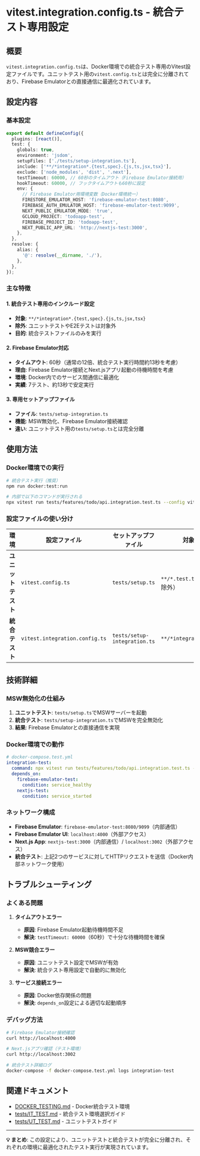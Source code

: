 # vitest.integration.config.ts - 統合テスト専用設定

## 概要

`vitest.integration.config.ts`は、Docker環境での統合テスト専用のVitest設定ファイルです。ユニットテスト用の`vitest.config.ts`とは完全に分離されており、Firebase Emulatorとの直接通信に最適化されています。

## 設定内容

### 基本設定

```typescript
export default defineConfig({
  plugins: [react()],
  test: {
    globals: true,
    environment: 'jsdom',
    setupFiles: ['./tests/setup-integration.ts'],
    include: ['**/*integration*.{test,spec}.{js,ts,jsx,tsx}'],
    exclude: ['node_modules', 'dist', '.next'],
    testTimeout: 60000, // 60秒のタイムアウト（Firebase Emulator接続用）
    hookTimeout: 60000, // フックタイムアウトも60秒に設定
    env: {
      // Firebase Emulator用環境変数（Docker環境統一）
      FIRESTORE_EMULATOR_HOST: 'firebase-emulator-test:8080',
      FIREBASE_AUTH_EMULATOR_HOST: 'firebase-emulator-test:9099',
      NEXT_PUBLIC_EMULATOR_MODE: 'true',
      GCLOUD_PROJECT: 'todoapp-test',
      FIREBASE_PROJECT_ID: 'todoapp-test',
      NEXT_PUBLIC_APP_URL: 'http://nextjs-test:3000',
    },
  },
  resolve: {
    alias: {
      '@': resolve(__dirname, './'),
    },
  },
});
```

### 主な特徴

#### 1. 統合テスト専用のインクルード設定
- **対象**: `**/*integration*.{test,spec}.{js,ts,jsx,tsx}`
- **除外**: ユニットテストやE2Eテストは対象外
- **目的**: 統合テストファイルのみを実行

#### 2. Firebase Emulator対応
- **タイムアウト**: 60秒（通常の12倍、統合テスト実行時間約13秒を考慮）
- **理由**: Firebase Emulator接続とNext.jsアプリ起動の待機時間を考慮
- **環境**: Docker内でのサービス間通信に最適化
- **実績**: 7テスト、約13秒で安定実行

#### 3. 専用セットアップファイル
- **ファイル**: `tests/setup-integration.ts`
- **機能**: MSW無効化、Firebase Emulator接続確認
- **違い**: ユニットテスト用の`tests/setup.ts`とは完全分離

## 使用方法

### Docker環境での実行

```bash
# 統合テスト実行（推奨）
npm run docker:test:run

# 内部で以下のコマンドが実行される
npx vitest run tests/features/todo/api.integration.test.ts --config vitest.integration.config.ts
```

### 設定ファイルの使い分け

| 環境 | 設定ファイル | セットアップファイル | 対象テスト |
|------|-------------|-------------------|-----------|
| **ユニットテスト** | `vitest.config.ts` | `tests/setup.ts` | `**/*.test.ts`（統合・E2E除外） |
| **統合テスト** | `vitest.integration.config.ts` | `tests/setup-integration.ts` | `**/*integration*.test.ts` |

## 技術詳細

### MSW無効化の仕組み

1. **ユニットテスト**: `tests/setup.ts`でMSWサーバーを起動
2. **統合テスト**: `tests/setup-integration.ts`でMSWを完全無効化
3. **結果**: Firebase Emulatorとの直接通信を実現

### Docker環境での動作

```yaml
# docker-compose.test.yml
integration-test:
  command: npx vitest run tests/features/todo/api.integration.test.ts --config vitest.integration.config.ts
  depends_on:
    firebase-emulator-test:
      condition: service_healthy
    nextjs-test:
      condition: service_started
```

### ネットワーク構成

- **Firebase Emulator**: `firebase-emulator-test:8080/9099`（内部通信）
- **Firebase Emulator UI**: `localhost:4000`（外部アクセス）
- **Next.js App**: `nextjs-test:3000`（内部通信）/ `localhost:3002`（外部アクセス）
- **統合テスト**: 上記2つのサービスに対してHTTPリクエストを送信（Docker内部ネットワーク使用）

## トラブルシューティング

### よくある問題

1. **タイムアウトエラー**
   - **原因**: Firebase Emulator起動待機時間不足
   - **解決**: `testTimeout: 60000`（60秒）で十分な待機時間を確保

2. **MSW競合エラー**
   - **原因**: ユニットテスト設定でMSWが有効
   - **解決**: 統合テスト専用設定で自動的に無効化

3. **サービス接続エラー**
   - **原因**: Docker依存関係の問題
   - **解決**: `depends_on`設定による適切な起動順序

### デバッグ方法

```bash
# Firebase Emulator接続確認
curl http://localhost:4000

# Next.jsアプリ確認（テスト環境）
curl http://localhost:3002

# 統合テスト詳細ログ
docker-compose -f docker-compose.test.yml logs integration-test
```

## 関連ドキュメント

- [DOCKER_TESTING.md](DOCKER_TESTING.md) - Docker統合テスト環境
- [tests/IT_TEST.md](tests/IT_TEST.md) - 統合テスト環境選択ガイド
- [tests/UT_TEST.md](tests/UT_TEST.md) - ユニットテストガイド

---

**💡 まとめ**: この設定により、ユニットテストと統合テストが完全に分離され、それぞれの環境に最適化されたテスト実行が実現されています。